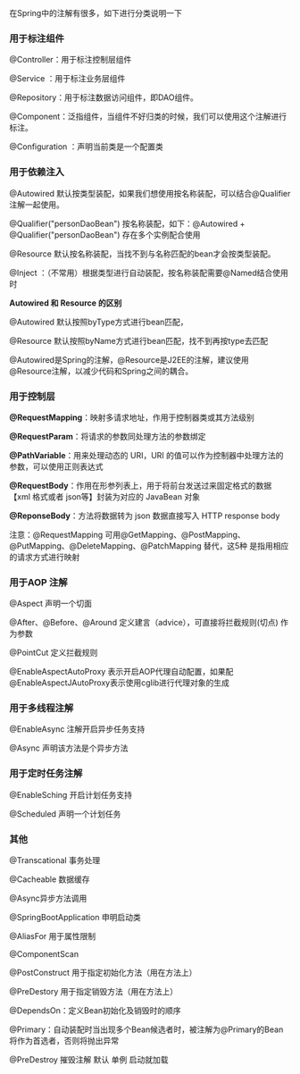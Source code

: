 



在Spring中的注解有很多，如下进行分类说明一下



### 用于标注组件

@Controller：用于标注控制层组件

@Service	：用于标注业务层组件

@Repository：用于标注数据访问组件，即DAO组件。

@Component：泛指组件，当组件不好归类的时候，我们可以使用这个注解进行标注。

@Configuration ：声明当前类是一个配置类



### 用于依赖注入

@Autowired 默认按类型装配，如果我们想使用按名称装配，可以结合@Qualifier注解一起使用。

@Qualifier("personDaoBean")   按名称装配，如下：@Autowired + @Qualifier("personDaoBean") 存在多个实例配合使用

@Resource  默认按名称装配，当找不到与名称匹配的bean才会按类型装配。

@Inject ：（不常用）根据类型进行自动装配，按名称装配需要@Named结合使用时



**Autowired 和 Resource  的区别**

@Autowired 默认按照byType方式进行bean匹配，

@Resource 默认按照byName方式进行bean匹配，找不到再按type去匹配

@Autowired是Spring的注解，@Resource是J2EE的注解，建议使用@Resource注解，以减少代码和Spring之间的耦合。



### 用于控制层

**@RequestMapping**：映射多请求地址，作用于控制器类或其方法级别

**@RequestParam**：将请求的参数同处理方法的参数绑定

**@PathVariable**：用来处理动态的 URI，URI 的值可以作为控制器中处理方法的参数，可以使用正则表达式

**@RequestBody**：作用在形参列表上，用于将前台发送过来固定格式的数据【xml 格式或者 json等】封装为对应的 JavaBean 对象

**@ReponseBody**：方法将数据转为 json 数据直接写入 HTTP response body

注意：@RequestMapping 可用@GetMapping、@PostMapping、@PutMapping、@DeleteMapping、@PatchMapping 替代，这5种 是指用相应的请求方式进行映射



### 用于AOP 注解

@Aspect 声明一个切面

@After、@Before、@Around 定义建言（advice），可直接将拦截规则(切点) 作为参数

@PointCut 定义拦截规则

@EnableAspectAutoProxy  表示开启AOP代理自动配置，如果配@EnableAspectJAutoProxy表示使用cglib进行代理对象的生成



### 用于多线程注解

@EnableAsync 注解开启异步任务支持

@Async 声明该方法是个异步方法



### 用于定时任务注解

@EnableSching 开启计划任务支持

@Scheduled 声明一个计划任务



### 其他

@Transcational  事务处理

@Cacheable  数据缓存

@Async异步方法调用

@SpringBootApplication  申明启动类

@AliasFor	用于属性限制

@ComponentScan

@PostConstruct  用于指定初始化方法（用在方法上）

@PreDestory  用于指定销毁方法（用在方法上）

@DependsOn：定义Bean初始化及销毁时的顺序

@Primary：自动装配时当出现多个Bean候选者时，被注解为@Primary的Bean将作为首选者，否则将抛出异常

@PreDestroy 摧毁注解 默认 单例  启动就加载